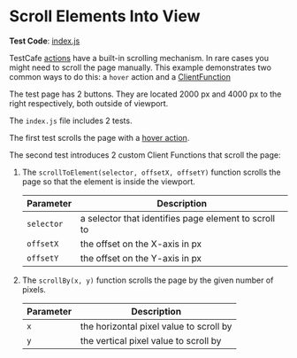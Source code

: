 # Scroll Elements Into View

**Test Code**: [index.js](index.js)  

TestCafe [actions](https://devexpress.github.io/testcafe/documentation/guides/basic-guides/interact-with-the-page.html) have a built-in scrolling mechanism. In rare cases you might need to scroll the page manually. This example demonstrates two common ways to do this: a `hover` action and a [ClientFunction](https://devexpress.github.io/testcafe/documentation/guides/basic-guides/obtain-client-side-info.html)

The test page has 2 buttons. They are located 2000 px and 4000 px to the right respectively, both outside of viewport.

The `index.js` file includes 2 tests.

The first test scrolls the page with a [hover action](https://devexpress.github.io/testcafe/documentation/reference/test-api/testcontroller/hover.html).

The second test introduces 2 custom Client Functions that scroll the page:

1. The `scrollToElement(selector, offsetX, offsetY)` function scrolls the page so that the element is inside the viewport.

    | Parameter  | Description |
    |------------|-------------|
    | `selector` | a selector that identifies page element to scroll to |
    | `offsetX`  | the offset on the X-axis in px |
    | `offsetY`  | the offset on the Y-axis in px |

2. The `scrollBy(x, y)` function scrolls the page by the given number of pixels.

    | Parameter  | Description |
    |------------|-------------|
    | `x` | the horizontal pixel value to scroll by |
    | `y`  | the vertical pixel value to scroll by |
